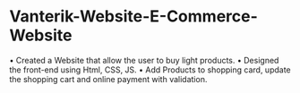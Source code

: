 # Vanterik-Website-E-Commerce-Website

• Created a Website that allow the user to buy light products.
• Designed the front-end using Html, CSS, JS.
• Add Products to shopping card, update the shopping cart and online payment with validation.
